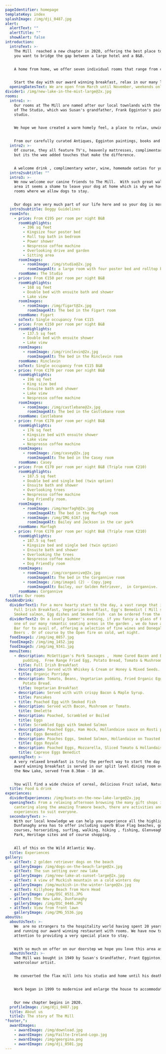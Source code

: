 ```yaml
---
pageIdentifier: homepage
templateKey: index
splashImage: /img/dji_0487.jpg
alert:
  alertText: ""
  alertTitle: ""
  showAlert: false
introduction:
  introText: >-
    The Mill  reached a new chapter in 2020, offering the best place to stay if
    you want to bridge the gap between a large hotel and a B&B.


    A home from home, we offer seven individual rooms that range from cosy to cavernous.


    Start the day with our award winning breakfast, relax in our many lounge areas and with our extensive local knowledge, we can show you why we think this hidden corner of Donegal is the best place to be.
  openingDatesText: We are open from March until November, weekends only during low season.
divider1: /img/new-lake-in-the-mist-large@2x.jpg
rooms:
  intro1: >-
    Our rooms at The Mill are named after our local townlands with the exception
    of The Studio, which was Susan's grandfather, Frank Egginton's painting
    studio.


    We hope we have created a warm homely feel, a place to relax, unwind and recharge.


    From our carefully curated Antiques, Egginton paintings, books and furniture, all our bedrooms are unique.
  intro2: >-
    Of course, they all feature TV's, heavenly mattresses, complimentary wifi
    but its the wee added touches that make the difference.


    A welcome drink , complimentary water, wine, homemade oaties for your room and fresh milk when you want it. Our larger rooms also have a Nepresso machine.
  intro2subtitle: ""
  intro3: >-
    We now welcome our canine friends to The Mill.  With such great walks in the
    area it seems a shame to leave your dog at home which is why we have two
    rooms where we allow dogs to stay.


    Our dogs are very much part of our life here and so your dog is more than welcome at The Mill. As we have only two doggy friendly rooms please email to book. With notice we will provide walking information, dog water/food bowls,  drying towel, lead and poo bags. Please bring your own bedding . We have a large safe garden for the early morning exercise. We ask you to keep your dog on the lead inside the house and only in the conservatory downstairs.
  intro3subtitle: Doggy Guidelines
  roomInfo:
    - price: From €195 per room per night B&B
      roomHighlights:
        - 396 sq feet
        - Kingsize four poster bed
        - Roll top bath in bedroom
        - Power shower
        - Nespresso coffee machine
        - Overlooking drive and garden
        - Sitting area
      roomImages:
        - roomImage: /img/studio@2x.jpg
          roomImageAlt: a large room with four poster bed and rolltop bath
      roomName: The Studio
    - price: From €150 per room per night B&B
      roomHighlights:
        - 168 sq feet
        - Double bed with ensuite bath and shower
        - Lake view
      roomImages:
        - roomImage: /img/figart@2x.jpg
          roomImageAlt: The bed in the Figart room
      roomName: Figart
      soText: Single occupancy from €115
    - price: From €150 per room per night B&B
      roomHighlights:
        - 137.5 sq feet
        - Double bed with ensuite shower
        - Lake view
      roomImages:
        - roomImage: /img/rinclevin@2x.jpg
          roomImageAlt: The bed in the Rinclevin room
      roomName: Rinclevin
      soText: Single occupancy from €115 B&B
    - price: From €170 per room per night B&B
      roomHighlights:
        - 196 sq feet
        - King size bed
        - Ensuite bath and shower
        - Lake view
        - Nespresso coffee machine
      roomImages:
        - roomImage: /img/castlebane@2x.jpg
          roomImageAlt: The bed in the Castlebane room
      roomName: Castlebane
    - price: From €170 per room per night B&B
      roomHighlights:
        - 176 sq feet
        - Kingsize bed with ensuite shower
        - Lake view
        - Nespresso coffee machine
      roomImages:
        - roomImage: /img/casey@2x.jpg
          roomImageAlt: The bed in the Casey room
      roomName: Casey
    - price: From €170 per room per night B&B (Triple room €210)
      roomHighlights:
        - 187.5 sq feet
        - Double bed and single bed (twin option)
        - Ensuite bath and shower
        - Overlooking trees
        - Nespresso coffee machine
        - Dog Friendly room.
      roomImages:
        - roomImage: /img/marfagh@2x.jpg
          roomImageAlt: The bed in the Marfagh room
        - roomImage: /img/IMG_6167.jpg
          roomImageAlt: Bailey and Jackson in the car park
      roomName: Marfagh
    - price: From €170 per room per night B&B (Triple room €210)
      roomHighlights:
        - 187.5 sq feet
        - Kingsize bed and single bed (twin option)
        - Ensuite bath and shower
        - Overlooking the trees
        - Nespresso coffee machine
        - Dog Friendly room
      roomImages:
        - roomImage: /img/corgannive@2x.jpg
          roomImageAlt: The bed in the Corgannive room
        - roomImage: /img/image1 (2) - Copy.jpeg
          roomImageAlt: Bailey, our Golden Retriever,  in Corgannive.
      roomName: Corgannive
  title: Our rooms
foodAndDrink:
  dividerText1: For a more hearty start to the day, a vast range that includes a
    Full Irish Breakfast, Vegetarian breakfast, Egg's Benedict ( Mill style!) ,
    Smoked salmon, Egg dishes and Smoked fish  can be ordered from the kitchen.
  dividerText2: On a lovely Summer's evening, if you fancy a glass of Prosecco at
    one of our many romantic seating areas in the garden , we do have an Honesty
    Bar for to avail of, offering a selection of fine wines and Donegal Craft
    Beers . Or of course by the Open fire on cold, wet night.
  foodImage1: /img/img_0857.jpg
  foodImage2: /img/img_1452.jpg
  foodImage3: /img/img_9341.jpg
  menuItems:
    - description: McGettigan's Pork Sausages ,  Home Cured Bacon and Black and White
        pudding,  Free Range Fried Egg, Potato Bread, Tomato & Mushrooms.
      title: Full Irish Breakfast
    - description: Served with Whiskey & Cream or Honey & Mixed Seeds.
      title: Organic Porridge
    - description: Tomato, Beans, Vegetarian pudding, Fried Organic Egg, Mushrooms &
        Potato Bread.
      title: Vegetarian Breakfast
    - description: Served with with crispy Bacon & Maple Syrup.
      title: Pancakes
    - title: Poached Egg with Smoked Fish
    - description: Served with Bacon, Mushroom or Tomato.
      title: Omelette
    - description: Poached, Scrambled or Boiled
      title: Eggs
    - title: Scrambled Eggs with Smoked Salmon
    - description: Poached Eggs, Ham Hock, Hollandaise sauce on Rosti potato.
      title: Eggs Benedict
    - description: Poaches Eggs, Smoked Salmon, Hollandaise on Toasted Muffin.
      title: Eggs Royale
    - description: Poached Eggs, Mozzarella, Sliced Tomato & Hollandaise Sauce.
      title: Caprese Eggs Benedict
  openingText: >-
    A very relaxed breakfast is truly the perfect way to start the day. Our
    award winning breakfast is served in our split level dining room overlooking
    the New Lake, served from 8.30am - 10 am.


    You will find a wide choice of cereal, delicious Fruit salad, Natural yogurt, Carrageen Moss, Garden Rhubarb, Prunes, Homemade breads ,  juices and much more.
  title: Food & drink
experiences:
  dividerExperiences: /img/boats-on-the-new-lake-large@2x.jpg
  openingText: From a relaxing afternoon browsing the many gift shops in town or
    cantering along the amazing Tramore beach, there are activities and
    experiences to suit everyone.
  secondaryText: >-
    With our local knowledge we can help you experience all the highlights that
    Dunfanaghy area has to offer including superb Blue Flag beaches, golf
    courses, horseriding, surfing, walking, hiking , fishing, Glenveagh National
    Park, Heritage sites and of course shopping.


    All of this on the Wild Atlantic Way.
  title: Experiences
gallery:
  - altText: 2 golden retriever dogs on the beach
    galleryImage: /img/dogs-on-the-beach-large@2x.jpg
  - altText: The sun setting over new lake
    galleryImage: /img/new-lake-at-sunset-large@2x.jpg
  - altText: A view of Muckish mountain on a cold winters day
    galleryImage: /img/muckish-in-the-winter-large@2x.jpg
  - altText: Killyhoey Beach from Horn Head
    galleryImage: /img/DSC_0531.JPG
  - altText: The New Lake, Dunfanaghy
    galleryImage: /img/DSC_0446.JPG
  - altText: View from front lawn
    galleryImage: /img/IMG_5536.jpg
aboutUs:
  aboutUsText: >-
    We  are no strangers to the hospitality world having spent 20 years creating
    and running our award winning restaurant with rooms. We have now turned our
    attention to providing a very special place to stay.


    With so much on offer on our doorstep we hope you love this area as much as we do.
  aboutUsText2: >-
    The Mill was bought in 1949 by Susan's Grandfather, Frant Egginton, a famous
    watercolour artist.


    He converted the flax mill into his studio and home until his death in 1990.


    Work began in 1999 to modernise and enlarge the house to accommodate a restaurant, 6 ensuite rooms and a living area. In 2001 another room,  The Studio, was added.


    Our new chapter begins in 2020.
  profileImage: /img/dji_0487.jpg
  title: About us
  title2: The story of The Mill
"footer,":
  awardImages:
    - awardImage: /img/download.jpg
    - awardImage: /img/Failte-Ireland-Logo.jpg
    - awardImage: /img/georgina.png
    - awardImage: /img/dji_0501.jpg
---
```

